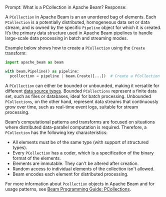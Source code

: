 Prompt:
What is a PCollection in Apache Beam?
Response:

A `PCollection` in Apache Beam is an an unordered bag of elements. Each `PCollection` is a potentially distributed, homogeneous data set or data stream, and is owned by the specific `Pipeline` object for which it is created. It’s the primary data structure used in Apache Beam pipelines to handle large-scale data processing in batch and streaming modes.

Example below shows how to create a `PCollection` using the `Create` transform:

```python
import apache_beam as beam

with beam.Pipeline() as pipeline:
  pcollection = pipeline | beam.Create([...])  # Create a PCollection
```

A `PCollection` can either be bounded or unbounded, making it versatile for different [data source types](https://beam.apache.org/documentation/basics/#pcollection). Bounded `PCollections` represent a finite data set, such as files or databases, ideal for batch processing. Unbounded `PCollections`, on the other hand, represent data streams that continuously grow over time, such as real-time event logs, suitable for stream processing.

Beam’s computational patterns and transforms are focused on situations where distributed data-parallel computation is required. Therefore, a `PCollection` has the following key characteristics:
   - All elements must be of the same type (with support of structured types).
   - Every `PCollection` has a coder, which is a specification of the binary format of the elements.
   - Elements are immutable. They can't be altered after creation.
   - Random access to individual elements of the collection isn't allowed.
   - Beam encodes each element for distributed processing.

For more information about `Pcollection` objects in Apache Beam and for usage patterns, see [Beam Programming Guide: PCollections](https://beam.apache.org/documentation/programming-guide/#pcollections).
